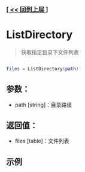 ### [[ << 回到上层 ]](index.md)

# ListDirectory

> 获取指定目录下文件列表

```lua

files = ListDirectory(path)

```

## 参数：

+ path [string]：目录路径

## 返回值：

+ files [table]：文件列表

## 示例

```lua

```